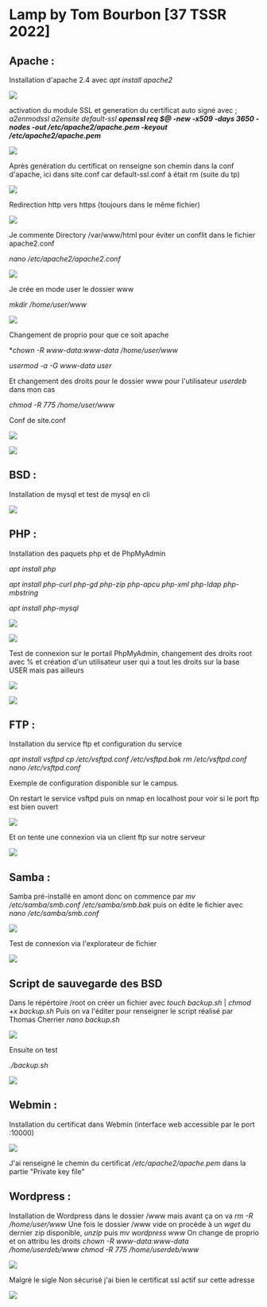 # Lamp by Tom Bourbon [37 TSSR 2022]

## Apache :

Installation d'apache 2.4 avec *apt install apache2*

![](https://drive.google.com/uc?id=1bG4F_6fb3OZqxGGguMoORXoBcMK-0QUx)

activation du module SSL et generation du certificat auto signé avec ;
*a2enmodssl*
*a2ensite default-ssl*
***openssl req $@ -new -x509 -days 3650 -nodes -out /etc/apache2/apache.pem -keyout /etc/apache2/apache.pem***

![](https://drive.google.com/uc?id=18sxlVVp-LA2QJghJiwLrEQOqDpTLhwNK)



Après genération du certificat on renseigne son chemin dans la conf d'apache, ici dans site.conf car default-ssl.conf  à était rm (suite du tp)



![](https://drive.google.com/uc?id=1yQJlMEVYH4yIrs8ekhTdl-BapAYn5TnQ)



Redirection http vers https (toujours dans le même fichier)



![](https://drive.google.com/uc?id=1XER9jD_XlebScgdfANjUjrYBcinQYOYP)



Je commente Directory /var/www/html pour éviter un conflit dans le fichier apache2.conf

*nano /etc/apache2/apache2.conf*



![](https://drive.google.com/uc?id=1mmfwZJdz6VFiptUgWtCxZz1apKDs1gJ7)



Je crée en mode user le dossier www

*mkdir /home/user/www*

![](https://drive.google.com/uc?id=1pqWU-m5D_t0BaCEMIGKfDOSor_r_WgmU)



Changement de proprio pour que ce soit apache 

**chown -R www-data:www-data /home/user/www*

*usermod -a -G www-data user*



Et changement des droits pour le dossier www pour l'utilisateur *userdeb* dans mon cas

*chmod -R 775 /home/user/www*



Conf de site.conf



![](https://drive.google.com/uc?id=12a9C2MdoKdqdSm5WtxqjWAoj0pVlDaHZ)



![](https://drive.google.com/uc?id=1JYnDgmOVeu59TR9XtBEc2N4NZJiMw0Y1)



## BSD :

Installation de mysql et test de mysql en cli



![](https://drive.google.com/uc?id=18exPh9mnFVoY7W3IYRtGY8OblP43OtyR)



## PHP :

Installation des paquets php et de PhpMyAdmin

*apt install php*

*apt install php-curl php-gd php-zip php-apcu php-xml php-ldap php-mbstring*

*apt install php-mysql*



![](https://drive.google.com/uc?id=1_K8RSNHoz2pnpoLkPP8vsOfIkCSXm1dl)

![](https://drive.google.com/uc?id=1WJBkqlaHRmVg-03XwQylrYkb-qwb-XWs)



Test de connexion sur le portail PhpMyAdmin, changement des droits root avec % et création d'un utilisateur user qui a tout les droits sur la base USER mais pas ailleurs 



![](https://drive.google.com/uc?id=1_48uy62NuOSbTSffUnWIQTcMFVvKk6Jd)



![](https://drive.google.com/uc?id=1_48uy62NuOSbTSffUnWIQTcMFVvKk6Jd)





## FTP :



Installation du service ftp et configuration du service

*apt install vsftpd*
*cp /etc/vsftpd.conf /etc/vsftpd.bak 
rm /etc/vsftpd.conf*
*nano /etc/vsftpd.conf*

Exemple de configuration disponible sur le campus.



On restart le service vsftpd puis on nmap en localhost pour voir si le port ftp est bien ouvert



![](https://drive.google.com/uc?id=1bEBzBaTR4j0X8bzzoHcANkfK0LEerYu3)



Et on tente une connexion via un client ftp sur notre serveur



![](https://drive.google.com/uc?id=1dCrUMC9HrrPO5ri42R2muR1jdo4KxmFu)





## Samba :

Samba pré-installé en amont donc on commence par *mv /etc/samba/smb.conf /etc/samba/smb.bak* puis on édite le fichier avec *nano /etc/samba/smb.conf*



![](https://drive.google.com/uc?id=1nNcBLPEdRGLj5vQbLkhHAi03RWKGOUxb)





Test de connexion via l'explorateur de fichier 



![](https://drive.google.com/uc?id=1aegrpuoeBuQkTZyAc-XtzAVLtRZI8bse)





## Script de sauvegarde des BSD



Dans le répértoire /root on créer un fichier avec *touch backup.sh* | *chmod +x backup.sh*
Puis on va l'éditer pour renseigner le script réalisé par Thomas Cherrier *nano backup.sh*



![](https://drive.google.com/uc?id=1BAyAC0_ep0T8_IuOXM0b5LaVLQI4KtUM)



Ensuite on test

*./backup.sh*



![](https://drive.google.com/uc?id=1iohK1JpBYIzxvYJP74QnQAdDtV1w5WDS)





## Webmin :



Installation du certificat dans Webmin (interface web accessible par le port :10000)



![](https://drive.google.com/uc?id=1UkM5X8wqKX5R1Bi2Ccpy-Cn_D-Z9k58j)



J'ai renseigné le chemin du certificat */etc/apache2/apache.pem* dans la partie "Private key file"





## Wordpress :



Installation de Wordpress dans le dossier /www mais avant ça on va *rm -R  /home/user/www* 
Une fois le dossier /www vide on procède à un *wget* du dernier zip disponible,  *unzip* puis *mv wordpress www*
On change de proprio et on attribu les droits 
*chown -R www-data:www-data /home/userdeb/www*
*chmod -R 775 /home/userdeb/www*



![](https://drive.google.com/uc?id=1UfnLAp48Ki6beSLfWn27vkKoOhrnucTN)



Malgré le sigle Non sécurisé j'ai bien le certificat ssl actif sur cette adresse 



![](https://drive.google.com/uc?id=1q-bqOnjU1AaMvcKQSB-VE9PyazT5Ea3x)
























